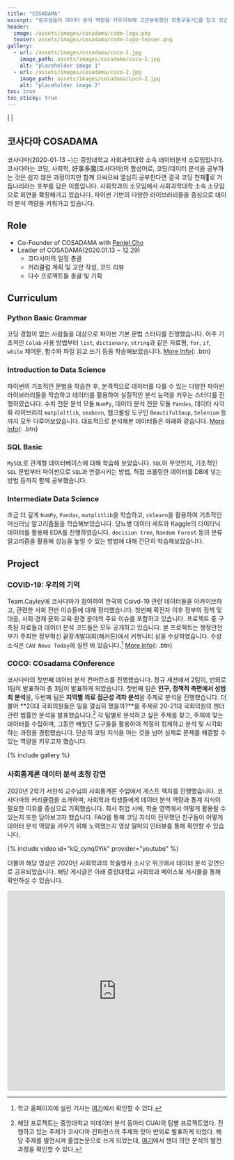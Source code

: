 ```yaml
---
title: "COSADAMA"
excerpt: "문과생들이 데이터 분석 역량을 키우기위해 고군분투했던 좌충우돌기🐶를 담고 있습니다."
header:
  image: /assets/images/cosadama/csdm-logo.png
  teaser: assets/images/cosadama/csdm-logo-teaser.png
gallery:
  - url: /assets/images/cosadama/coco-1.jpg
    image_path: assets/images/cosadama/coco-1.jpg
    alt: "placeholder image 1"
  - url: /assets/images/cosadama/coco-2.jpg
    image_path: assets/images/cosadama/coco-2.jpg
    alt: "placeholder image 2"
toc: true
toc_sticky: true
---
```


<a href="https://givemetarte.github.io/cosadama-web"><i class="fas fa-home"></i></a> | 
<a href="https://github.com/Cosadama"><i class="fab fa-github"></i></a> |
<a href="https://facebook.com/cosadamasocio"><i class="fab fa-facebook-square"></i></a>


## 코사다마 COSADAMA
코사다마(2020-01-13 ~)는 중앙대학교 사회과학대학 소속 데이터분석 소모임입니다. 코사다마는 코딩, 사회학, 好事多魔(호사다마)의 합성어로, 코딩/데이터 분석을 공부하는 것은 쉽지 않은 과정이지만 함께 으쌰으쌰 열심히 공부한다면 결국 코딩 천재👀로 거듭나리라는 포부를 담은 이름입니다. 사회학과의 소모임에서 사회과학대학 소속 소모임으로 외연을 확장해가고 있습니다. 파이썬 기반의 다양한 라이브러리들을 중심으로 데이터 분석 역량을 키워가고 있습니다. 

## Role
- Co-Founder of COSADAMA with [Peniel Cho](https://github.com/pensurfoncodes)
- Leader of COSADAMA(2020.01.13 ~ 12.29)
  - 코다사마의 일정 총괄 
  - 커리큘럼 계획 및 교안 작성, 코드 리뷰 
  - 다수 프로젝트들 총괄 및 기획

## Curriculum 
### Python Basic Grammar 
코딩 경험이 없는 사람들을 대상으로 파이썬 기본 문법 스터디를 진행했습니다. 아주 기초적인 `Colab` 사용 방법부터 `list`, `dictionary`, `string`과 같은 자료형, `for`, `if`, `while` 제어문, 함수와 파일 읽고 쓰기 등을 학습해보았습니다. 
[More Info](https://github.com/Cosadama/cosadama-2020/tree/master/2019-2020_WINTER){: .btn} 

### Introduction to Data Science
파이썬의 기초적인 문법을 학습한 후, 본격적으로 데이터를 다룰 수 있는 다양한 파이썬 라이브러리들을 학습하고 데이터를 활용하여 실질적인 분석 능력을 키우는 스터디를 진행하였습니다. 수치 전문 분석 모듈 `NumPy`, 데이터 분석 전문 모듈 `Pandas`, 데이터 시각화 라이브러리 `matploltlib`, `seaborn`, 웹크롤링 도구인 `BeautifulSoup`, `Selenium` 등까지 모두 다루어보았습니다. 대표적으로 분석해본 데이터들은 아래와 같습니다. 
[More Info](https://github.com/Cosadama/cosadama-2020/tree/master/2020_SPRING_RUSH){: .btn}

### SQL Basic
`MySQL`로 관계형 데이터베이스에 대해 학습해 보았습니다. `SQL`이 무엇인지, 기초적인 `SQL` 문법부터 파이썬으로 `SQL`과 연결시키는 방법, 직접 크롤링한 데이터를 DB에 넣는 방법 등까지 함께 공부했습니다. 

### Intermediate Data Science
조금 더 깊게 `NumPy`, `Pandas`, `matplitlib`을 학습하고, `sklearn`을 활용하여 기초적인 머신러닝 알고리즘들을 학습해보았습니다. 당뇨병 데이터 세트와 Kaggle의 타이타닉 데이터를 활용해 EDA를 진행하였습니다. `decision tree`, `Random Forest` 등의 분류 알고리즘을 활용해 성능을 높일 수 있는 방법에 대해 간단히 학습해보았습니다. 


## Project
### COVID-19: 우리의 기억
Team.Cayley에 코사다마가 참여하여 한국의 Coivd-19 관련 데이터들을 아카이브하고, 관련한 사회 전반 이슈들에 대해 정리했습니다. 첫번째 확진자 이후 정부의 정책 및 대응, 사회·경제·문화·교육·환경 분야의 주요 이슈를 포함하고 있습니다. 프로젝트 중 구축된 자료들과 데이터 분석 코드들은 모두 공개하고 있습니다. 본 프로젝트는 행정안전부가 주최한 정부혁신 끝장개발대회(해커톤)에서 커뮤니티 상을 수상하였습니다. 수상 소식은 `CAU News Today`에 실린 바 있습니다.[^1] 
[More Info](#){: .btn}

### COCO: COsadama COnference 
코사다마의 첫번째 데이터 분석 컨퍼런스를 진행했습니다. 정규 세션에서 2팀이, 번외로 1팀이 발표하여 총 3팀이 발표하게 되었습니다. 첫번째 팀은 **인구, 정책적 측면에서 성범죄 분석**을, 두번째 팀은 **지역별 의료 접근성 격차 분석**을 주제로 분석을 진행했습니다. 더불어 **20대 국회의원들은 일을 열심히 했을까?**를 주제로 20-21대 국회의원의 젠더 관련 법률안 분석을 발표했습니다.[^2] 각 팀별로 분석하고 싶은 주제를 찾고, 주제에 맞는 데이터를 수집하며, 그동안 배웠던 도구들을 활용하여 적절히 정제하고 분석 및 시각화하는 과정을 경험했습니다. 단순히 코딩 지식을 아는 것을 넘어 실제로 문제를 해결할 수 있는 역량을 키우고자 했습니다. 

{% include gallery %}

### 사회통계론 데이터 분석 초청 강연 
2020년 2학기 서찬석 교수님의 사회통계론 수업에서 게스트 렉처를 진행했습니다. 코사다마의 커리큘럼을 소개하며, 사회학과 학생들에게 데이터 분석 역량과 통계 지식이 필요한 이유를 중심으로 기획했습니다. 회사 취업 시에, 학술 영역에서 어떻게 활용될 수 있는지 또한 담아보고자 했습니다. FAQ를 통해 코딩 지식이 전무했던 친구들이 어떻게 데이터 분석 역량을 키우기 위해 노력했는지 영상 말미의 인터뷰를 통해 확인할 수 있습니다.

{% include video id="kQ_cynq0Yik" provider="youtube" %}

더불어 해당 영상은 2020년 사회학과의 학술행사 소시오 위크에서 데이터 분석 강연으로 공유되었습니다. 해당 게시글은 아래 중앙대학교 사회학과 페이스북 게시물을 통해 확인하실 수 있습니다. 

<iframe src="https://www.facebook.com/plugins/post.php?href=https%3A%2F%2Fwww.facebook.com%2Fcausocio%2Fposts%2F3313177062143956&width=500&show_text=true&height=459&appId" width="500" height="459" style="border:none;overflow:hidden" scrolling="no" frameborder="0" allowfullscreen="true" allow="autoplay; clipboard-write; encrypted-media; picture-in-picture; web-share"></iframe>

 

[^1]: 학교 홈페이지에 실린 기사는 [여기](https://news.cau.ac.kr/cms/FR_CON/BoardView.do?MENU_ID=10&CONTENTS_NO=&SITE_NO=5&BOARD_SEQ=1&BOARD_CATEGORY_NO=&P_TAB_NO=&TAB_NO=&BBS_SEQ=6084)에서 확인할 수 있다.
[^2]: 해당 프로젝트는 중앙대학교 빅데이터 분석 동아리 CUAI의 팀별 프로젝트였다. 진행하고 있는 주제가 코사다마 컨퍼런스의 주제와 맞아 번외로 발표하게 되었다. 해당 주제를 발전시켜 졸업논문으로 쓰게 되었는데, [여기]()에서 젠더 의안 분석의 발전 과정을 확인할 수 있다.